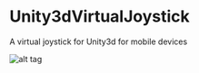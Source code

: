 # Unity3dVirtualJoystick
A virtual joystick for Unity3d for mobile devices

![alt tag](https://raw.github.com/valantonini/Unity3dVirtualJoystick/Unity3dVirtualJoystick.png)

